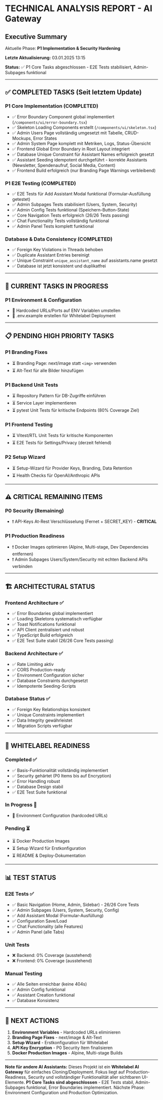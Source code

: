 # TECHNICAL ANALYSIS REPORT - AI Gateway

## Executive Summary

Aktuelle Phase: **P1 Implementation & Security Hardening**

**Letzte Aktualisierung:** 03.01.2025 13:15

**Status:** ✅ P1 Core Tasks abgeschlossen - E2E Tests stabilisiert, Admin-Subpages funktional

---

## ✅ COMPLETED TASKS (Seit letztem Update)

### P1 Core Implementation (COMPLETED)
- ✅ Error Boundary Component global implementiert (`/components/ui/error-boundary.tsx`)
- ✅ Skeleton Loading Components erstellt (`/components/ui/skeleton.tsx`)
- ✅ Admin Users Page vollständig umgesetzt mit Tabelle, CRUD-Mockups, Error States
- ✅ Admin System Page komplett mit Metriken, Logs, Status-Übersicht
- ✅ Frontend Global Error Boundary in Root Layout integriert
- ✅ Database Unique Constraint für Assistant Names erfolgreich gesetzt
- ✅ Assistant Seeding idempotent durchgeführt - korrekte Assistants (Newsletter, Spendenaufruf, Social Media, Content)
- ✅ Frontend Build erfolgreich (nur Branding Page Warnings verbleibend)

### P1 E2E Testing (COMPLETED)
- ✅ E2E Tests für Add Assistant Modal funktional (Formular-Ausfüllung getestet)
- ✅ Admin Subpages Tests stabilisiert (Users, System, Security)
- ✅ Admin Config Tests funktional (Speichern-Button-State)
- ✅ Core Navigation Tests erfolgreich (26/26 Tests passing)
- ✅ Chat Functionality Tests vollständig funktional
- ✅ Admin Panel Tests komplett funktional

### Database & Data Consistency (COMPLETED)
- ✅ Foreign Key Violations in Threads behoben
- ✅ Duplicate Assistant Entries bereinigt
- ✅ Unique Constraint `unique_assistant_name` auf assistants.name gesetzt
- ✅ Database ist jetzt konsistent und duplikatfrei

---

## 🔄 CURRENT TASKS IN PROGRESS

### P1 Environment & Configuration
- 🔄 Hardcoded URLs/Ports auf ENV Variablen umstellen
- 🔄 .env.example erstellen für Whitelabel Deployment

---

## 📋 PENDING HIGH PRIORITY TASKS

### P1 Branding Fixes  
- ⏳ Branding Page: next/image statt `<img>` verwenden
- ⏳ Alt-Text für alle Bilder hinzufügen

### P1 Backend Unit Tests
- ⏳ Repository Pattern für DB-Zugriffe einführen
- ⏳ Service Layer implementieren 
- ⏳ pytest Unit Tests für kritische Endpoints (80% Coverage Ziel)

### P1 Frontend Testing
- ⏳ Vitest/RTL Unit Tests für kritische Komponenten
- ⏳ E2E Tests für Settings/Privacy (derzeit fehlend)

### P2 Setup Wizard
- ⏳ Setup-Wizard für Provider Keys, Branding, Data Retention
- ⏳ Health Checks für OpenAI/Anthropic APIs

---

## ⚠️ CRITICAL REMAINING ITEMS

### P0 Security (Remaining)
- ❗ API-Keys At-Rest Verschlüsselung (Fernet + SECRET_KEY) - **CRITICAL**

### P1 Production Readiness
- ❗ Docker Images optimieren (Alpine, Multi-stage, Dev Dependencies entfernen)
- ❗ Admin Subpages Users/System/Security mit echten Backend APIs verbinden

---

## 🏗️ ARCHITECTURAL STATUS

### Frontend Architecture ✅
- ✅ Error Boundaries global implementiert
- ✅ Loading Skeletons systematisch verfügbar
- ✅ Toast Notifications funktional
- ✅ API Client zentralisiert und robust
- ✅ TypeScript Build erfolgreich
- ✅ E2E Test Suite stabil (26/26 Core Tests passing)

### Backend Architecture ✅  
- ✅ Rate Limiting aktiv
- ✅ CORS Production-ready
- ✅ Environment Configuration sicher
- ✅ Database Constraints durchgesetzt
- ✅ Idempotente Seeding-Scripts

### Database Status ✅
- ✅ Foreign Key Relationships konsistent
- ✅ Unique Constraints implementiert
- ✅ Data Integrity gewährleistet
- ✅ Migration Scripts verfügbar

---

## 🚀 WHITELABEL READINESS

### Completed ✅
- ✅ Basis-Funktionalität vollständig implementiert
- ✅ Security gehärtet (P0 Items bis auf Encryption)
- ✅ Error Handling robust
- ✅ Database Design stabil
- ✅ E2E Test Suite funktional

### In Progress 🔄
- 🔄 Environment Configuration (hardcoded URLs)

### Pending ⏳
- ⏳ Docker Production Images
- ⏳ Setup Wizard für Erstkonfiguration
- ⏳ README & Deploy-Dokumentation

---

## 📊 TEST STATUS

### E2E Tests ✅
- ✅ Basic Navigation (Home, Admin, Sidebar) - 26/26 Core Tests
- ✅ Admin Subpages (Users, System, Security, Config)
- ✅ Add Assistant Modal (Formular-Ausfüllung)
- ✅ Configuration Save/Load
- ✅ Chat Functionality (alle Features)
- ✅ Admin Panel (alle Tabs)

### Unit Tests  
- ❌ Backend: 0% Coverage (ausstehend)
- ❌ Frontend: 0% Coverage (ausstehend)

### Manual Testing
- ✅ Alle Seiten erreichbar (keine 404s)
- ✅ Admin Config funktional
- ✅ Assistant Creation funktional
- ✅ Database Konsistenz

---

## 🎯 NEXT ACTIONS

1. **Environment Variables** - Hardcoded URLs eliminieren  
2. **Branding Page Fixes** - next/image & Alt-Text
3. **Setup Wizard** - Erstkonfiguration für Whitelabel
4. **API Key Encryption** - P0 Security Item finalisieren
5. **Docker Production Images** - Alpine, Multi-stage Builds

---

**Note für andere AI Assistants:** 
Dieses Projekt ist ein **Whitelabel AI Gateway** für einfaches Cloning/Deployment. Fokus liegt auf Production-Readiness, Security und vollständiger Funktionalität aller sichtbaren UI-Elemente. **P1 Core Tasks sind abgeschlossen** - E2E Tests stabil, Admin-Subpages funktional, Error Boundaries implementiert. Nächste Phase: Environment Configuration und Production Optimization.


